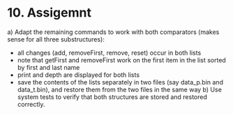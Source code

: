 # 10. Assigemnt
a) Adapt the remaining commands to work with both comparators (makes sense for all three substructures):
- all changes (add, removeFirst, remove, reset) occur in both lists
- note that getFirst and removeFirst work on the first item in the list sorted by first and last name
- print and depth are displayed for both lists
- save the contents of the lists separately in two files (say data_p.bin and data_t.bin), and restore them from the two files in the same way
b) Use system tests to verify that both structures are stored and restored correctly.
